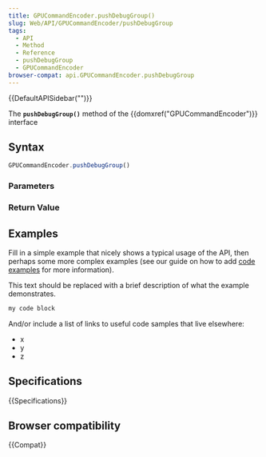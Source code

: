 ```yaml
---
title: GPUCommandEncoder.pushDebugGroup()
slug: Web/API/GPUCommandEncoder/pushDebugGroup
tags:
  - API
  - Method
  - Reference
  - pushDebugGroup
  - GPUCommandEncoder
browser-compat: api.GPUCommandEncoder.pushDebugGroup
---
```

{{DefaultAPISidebar("")}}

The **`pushDebugGroup()`** method of the {{domxref("GPUCommandEncoder")}} interface 

## Syntax

```js
GPUCommandEncoder.pushDebugGroup()
```

### Parameters



### Return Value



## Examples

Fill in a simple example that nicely shows a typical usage of the API, then perhaps some more complex examples (see our guide on how to add [code examples](/en-US/docs/MDN/Contribute/Structures/Code_examples) for more information).

This text should be replaced with a brief description of what the example demonstrates.

```js
my code block
```

And/or include a list of links to useful code samples that live elsewhere:

*   x
*   y
*   z

## Specifications

{{Specifications}}

## Browser compatibility

{{Compat}}

